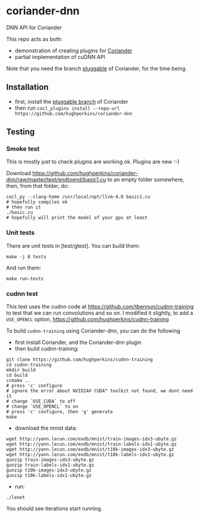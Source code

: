 # coriander-dnn
DNN API for Coriander

This repo acts as both:
- demonstration of creating plugins for [Coriander](https://github.com/hughperkins/coriander)
- partial implementation of cuDNN API

Note that you need the branch [pluggable](https://github.com/hughperkins/coriander/tree/pluggable) of Coriander, for the time being.

## Installation

- first, install the [pluggable branch](https://github.com/hughperkins/coriander/tree/pluggable) of Coriander
- then run `cocl_plugins install --repo-url https://github.com/hughperkins/coriander-dnn`

## Testing

### Smoke test

This is mostly just to check plugins are working ok. Plugins are new :-)

Download https://github.com/hughperkins/coriander-dnn/raw/master/test/endtoend/basic1.cu to an empty folder somewhere, then,
from that folder, do:
```
cocl_py --clang-home /usr/local/opt/llvm-4.0 basic1.cu
# hopefully compiles ok
# then run it
./basic.cu
# hopefully will print the model of your gpu at least
```

### Unit tests

There are unit tests in [test/gtest].  You can build them:
```
make -j 8 tests
```
And run them:
```
make run-tests
```

### cudnn test

This test uses the cudnn code at https://github.com/tbennun/cudnn-training to test that we can run convolutions and so on.  I modified
it slightly, to add a `USE_OPENCL` option, https://github.com/hughperkins/cudnn-training

To build `cudnn-training` using Coriander-dnn, you can do the following
- first install Coriander, and the Coriander-dnn plugin
- then build cudnn-training:
```
git clone https://github.com/hughperkins/cudnn-training
cd cudnn-training
mkdir build
cd build
ccmake ..
# press 'c' configure
# ignore the error about NVIDIA® CUDA™ toolkit not found, we dont need it
# change `USE_CUDA` to off
# change `USE_OPENCL` to on
# press 'c' configure, then 'g' generate
make
```
- download the mnist data:
```
wget http://yann.lecun.com/exdb/mnist/train-images-idx3-ubyte.gz
wget http://yann.lecun.com/exdb/mnist/train-labels-idx1-ubyte.gz
wget http://yann.lecun.com/exdb/mnist/t10k-images-idx3-ubyte.gz
wget http://yann.lecun.com/exdb/mnist/t10k-labels-idx1-ubyte.gz
gunzip train-images-idx3-ubyte.gz
gunzip train-labels-idx1-ubyte.gz
gunzip t10k-images-idx3-ubyte.gz
gunzip t10k-labels-idx1-ubyte.gz
```
- run:
```
./lenet
```
You should see iterations start running.
